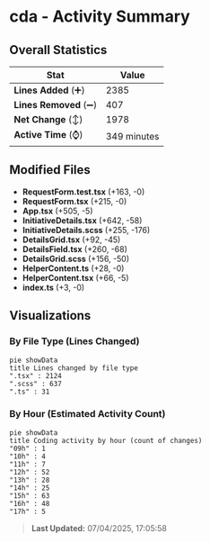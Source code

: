 # cda - Activity Summary 

## Overall Statistics

| Stat                   | Value                                                             |
| ---------------------- | ----------------------------------------------------------------- |
| **Lines Added** (➕)   | 2385                                          |
| **Lines Removed** (➖) | 407                                        |
| **Net Change** (↕)    | 1978                |
| **Active Time** (⌚)   | 349 minutes |


## Modified Files
- **RequestForm.test.tsx** (+163, -0)
- **RequestForm.tsx** (+215, -0)
- **App.tsx** (+505, -5)
- **InitiativeDetails.tsx** (+642, -58)
- **InitiativeDetails.scss** (+255, -176)
- **DetailsGrid.tsx** (+92, -45)
- **DetailsField.tsx** (+260, -68)
- **DetailsGrid.scss** (+156, -50)
- **HelperContent.ts** (+28, -0)
- **HelperContent.tsx** (+66, -5)
- **index.ts** (+3, -0)

## Visualizations

### By File Type (Lines Changed)

```mermaid
pie showData
title Lines changed by file type
".tsx" : 2124
".scss" : 637
".ts" : 31
```

### By Hour (Estimated Activity Count)

```mermaid
pie showData
title Coding activity by hour (count of changes)
"09h" : 1
"10h" : 4
"11h" : 7
"12h" : 52
"13h" : 28
"14h" : 25
"15h" : 63
"16h" : 48
"17h" : 5
```


> **Last Updated:** 07/04/2025, 17:05:58